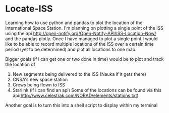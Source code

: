# Locate-ISS
Learning how to use python and pandas to plot the location of the International Space Station.
I'm planning on plotting a single point of the ISS using the api http://open-notify.org/Open-Notify-API/ISS-Location-Now/
and the pandas plotly. Once I have managed to plot a single point I would like to be able to record multiple locations
of the ISS over a certain time period (yet to be determined) and plot all locations to one map.

Bigger goals (if i can get one or two done in time) would be to plot and track the location of
  1. New segments being delivered to the ISS (Nauka if it gets there)
  2. CNSA's new space station
  3. Crews being flown to ISS
  4. Starlink (if I can find an api)
  Some of the locations can be found via this api(http://www.celestrak.com/NORAD/elements/stations.txt)

Another goal is to turn this into a shell script to display within my terminal
